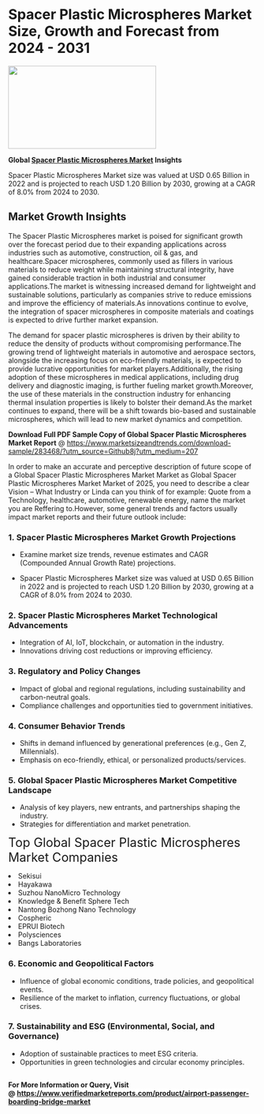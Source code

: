 <H1>Spacer Plastic Microspheres Market Size, Growth and Forecast from 2024 - 2031</H1><img class="aligncenter size-medium wp-image-584254" src="https://thirdeyenews.in/wp-content/uploads/2024/09/Global-Market-Research-300x168.jpeg" alt="" width="300" height="168" /><p><strong>Global&nbsp;<a href="https://www.marketsizeandtrends.com/download-sample/283468/?utm_source=Github8j?utm_medium=207">Spacer Plastic Microspheres Market</a> Insights</strong></p><p>Spacer Plastic Microspheres Market size was valued at USD 0.65 Billion in 2022 and is projected to reach USD 1.20 Billion by 2030, growing at a CAGR of 8.0% from 2024 to 2030.</p><p><h2>Market Growth Insights</h2> <p>The Spacer Plastic Microspheres market is poised for significant growth over the forecast period due to their expanding applications across industries such as automotive, construction, oil & gas, and healthcare.Spacer microspheres, commonly used as fillers in various materials to reduce weight while maintaining structural integrity, have gained considerable traction in both industrial and consumer applications.The market is witnessing increased demand for lightweight and sustainable solutions, particularly as companies strive to reduce emissions and improve the efficiency of materials.As innovations continue to evolve, the integration of spacer microspheres in composite materials and coatings is expected to drive further market expansion.</p> <p>The demand for spacer plastic microspheres is driven by their ability to reduce the density of products without compromising performance.The growing trend of lightweight materials in automotive and aerospace sectors, alongside the increasing focus on eco-friendly materials, is expected to provide lucrative opportunities for market players.Additionally, the rising adoption of these microspheres in medical applications, including drug delivery and diagnostic imaging, is further fueling market growth.Moreover, the use of these materials in the construction industry for enhancing thermal insulation properties is likely to bolster their demand.As the market continues to expand, there will be a shift towards bio-based and sustainable microspheres, which will lead to new market dynamics and competition.<p><span class=""><strong>Download Full PDF Sample Copy of Global Spacer Plastic Microspheres Market Report</strong> @ <a href="https://www.marketsizeandtrends.com/download-sample/283468/?utm_source=Github8j?utm_medium=207" target="_blank">https://www.marketsizeandtrends.com/download-sample/283468/?utm_source=Github8j?utm_medium=207</a></span></p><p>In order to make an accurate and perceptive description of future scope of a Global&nbsp;Spacer Plastic Microspheres Market Market as Global&nbsp;Spacer Plastic Microspheres Market Market of 2025, you need to describe a clear Vision &ndash; What Industry or Linda can you think of for example: Quote from a Technology, healthcare, automotive, renewable energy, name the market you are Reffering to.However, some general trends and factors usually impact market reports and their future outlook include:</p><h3>1.&nbsp;<strong>Spacer Plastic Microspheres Market Growth Projections</strong></h3><ul><li>Examine market size trends, revenue estimates and CAGR (Compounded Annual Growth Rate) projections.</li><li><p>Spacer Plastic Microspheres Market size was valued at USD 0.65 Billion in 2022 and is projected to reach USD 1.20 Billion by 2030, growing at a CAGR of 8.0% from 2024 to 2030.</p></li></ul><h3>2.&nbsp;<strong>Spacer Plastic Microspheres Market Technological Advancements</strong></h3><ul><li>Integration of AI, IoT, blockchain, or automation in the industry.</li><li>Innovations driving cost reductions or improving efficiency.</li></ul><h3>3.&nbsp;<strong>Regulatory and Policy Changes</strong></h3><ul><li>Impact of global and regional regulations, including sustainability and carbon-neutral goals.</li><li>Compliance challenges and opportunities tied to government initiatives.</li></ul><h3>4.&nbsp;<strong>Consumer Behavior Trends</strong></h3><ul><li>Shifts in demand influenced by generational preferences (e.g., Gen Z, Millennials).</li><li>Emphasis on eco-friendly, ethical, or personalized products/services.</li></ul><h3>5.&nbsp;<strong>Global Spacer Plastic Microspheres Market Competitive Landscape</strong></h3><ul><li>Analysis of key players, new entrants, and partnerships shaping the industry.</li><li>Strategies for differentiation and market penetration.</li></ul><p data-pm-slice="1 1 []"><span style="color: inherit; font-family: inherit; font-size: 25px;">Top Global Spacer Plastic Microspheres Market Companies</span></p><div class="" data-test-id=""><p><li>Sekisui</li><li> Hayakawa</li><li> Suzhou NanoMicro Technology</li><li> Knowledge & Benefit Sphere Tech</li><li> Nantong Bozhong Nano Technology</li><li> Cospheric</li><li> EPRUI Biotech</li><li> Polysciences</li><li> Bangs Laboratories</li></p></div><h3>6.&nbsp;<strong>Economic and Geopolitical Factors</strong></h3><ul><li>Influence of global economic conditions, trade policies, and geopolitical events.</li><li>Resilience of the market to inflation, currency fluctuations, or global crises.</li></ul><h3>7.&nbsp;<strong>Sustainability and ESG (Environmental, Social, and Governance)</strong></h3><ul><li>Adoption of sustainable practices to meet ESG criteria.</li><li>Opportunities in green technologies and circular economy principles.</li></ul><h2><strong style="font-size: 14px;">For More Information or Query, Visit @&nbsp;</strong><a style="background-color: #ffffff; font-size: 14px;" href="https://www.marketsizeandtrends.com/report/spacer-plastic-microspheres-market/" target="_blank">https://www.verifiedmarketreports.com/product/airport-passenger-boarding-bridge-market</a></h2>